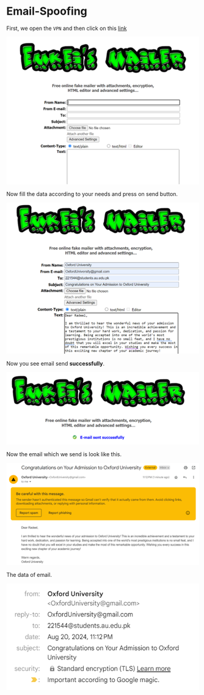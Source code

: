 # Email-Spoofing

First, we open the `VPN` and then click on this [link](https://emkei.cz/)

<p align="center">
    <img src="images/1.png" alt="image1" width="600">
</p>

Now fill the data according to your needs and press on send button.

<p align="center">
    <img src="images/2.png" alt="image1" width="600">
</p>

Now you see email send **successfully**.

<p align="center">
    <img src="images/3.png" alt="image1" width="600">
</p>

Now the email which we send is look like this.

<p align="center">
    <img src="images/4.png" alt="image1" width="600">
</p>

The data of email.

<p align="center">
    <img src="images/5.png" alt="image1">
</p>
